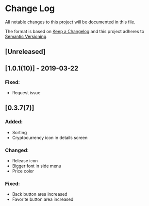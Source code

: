 # Change Log
All notable changes to this project will be documented in this file.

The format is based on [Keep a Changelog](http://keepachangelog.com/)
and this project adheres to [Semantic Versioning](http://semver.org/).

## [Unreleased]

## [1.0.1(10)] - 2019-03-22
### Fixed:
- Request issue

## [0.3.7(7)]
### Added:
- Sorting
- Cryptocurrency icon in details screen

### Changed:
- Release icon
- Bigger font in side menu
- Price color

### Fixed:
- Back button area increased
- Favorite button area increased
